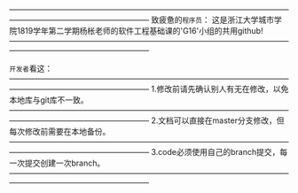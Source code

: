   ——————————————————————————————————————————————————————
  致疲惫的`程序员`：
    这是浙江大学城市学院1819学年第二学期杨枨老师的软件工程基础课的'G16'小组的共用github!
  ——————————————————————————————————————————————————————
  
  
  
  
   `开发者`看这：
   ——————————————————————————————————————————————————————
   1.修改前请先确认别人有无在修改，以免本地库与git库不一致。
   ——————————————————————————————————————————————————————
   2.文档可以直接在master分支修改，但每次修改前需要在本地备份。
   ——————————————————————————————————————————————————————
   3.code必须使用自己的branch提交，每一次提交创建一次branch。
   ——————————————————————————————————————————————————————
